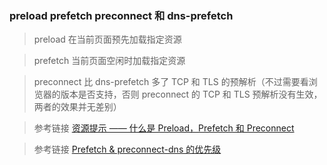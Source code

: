 ### preload prefetch preconnect 和 dns-prefetch

> preload 在当前页面预先加载指定资源

> prefetch 当前页面空闲时加载指定资源

> preconnect 比 dns-prefetch 多了 TCP 和 TLS 的预解析（不过需要看浏览器的版本是否支持，否则 preconnect 的 TCP 和 TLS 预解析没有生效，两者的效果并无差别）

> 参考链接  [资源提示 —— 什么是 Preload，Prefetch 和 Preconnect](https://github.com/fi3ework/blog/issues/32)

> 参考链接  [Prefetch & preconnect-dns 的优先级](https://github.com/fi3ework/blog/issues/33)
